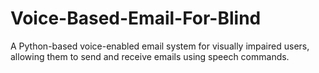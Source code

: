 # Voice-Based-Email-For-Blind
 A Python-based voice-enabled email system for visually impaired users, allowing them to send and receive emails using speech commands.
